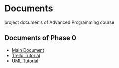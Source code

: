 # Documents
project documents of Advanced Programming course

## Documents of Phase 0
- [Main Document](phase_0/main/PHASE0.pdf "Main Document")
- [Trello Tutorial](phase_0/trello/trello.pdf "Trello Tutorial")
- [UML Tutorial](phase_0/uml/uml.pdf "UML Tutorial")
